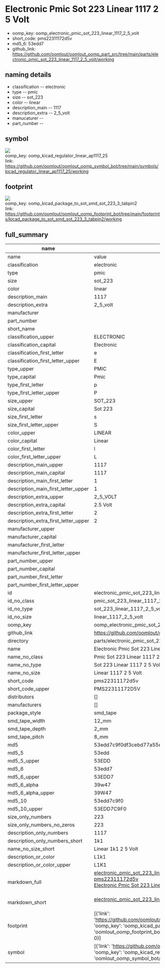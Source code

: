# Electronic Pmic Sot 223 Linear 1117 2 5 Volt

  
* oomp_key: oomp_electronic_pmic_sot_223_linear_1117_2_5_volt 
* short_code: pms22311172d5v
* md5_6: 53edd7  
* github_link: https://github.com/oomlout/oomlout_oomp_part_src/tree/main/parts/electronic_pmic_sot_223_linear_1117_2_5_volt/working  
## naming details
* classification -- electronic
* type -- pmic
* size -- sot_223
* color -- linear
* description_main -- 1117
* description_extra -- 2_5_volt
* manucaturer -- 
* part_number -- 



## symbol

![](symbol/{index}/working/working_600.png)  
oomp_key: oomp_kicad_regulator_linear_ap1117_25  
link: https://github.com/oomlout/oomlout_oomp_symbol_bot/tree/main/symbols/kicad_regulator_linear_ap1117_25/working  

## footprint

![](footprint/{index}/working/working_600.png)  
oomp_key: oomp_kicad_package_to_sot_smd_sot_223_3_tabpin2  
link: https://github.com/oomlout/oomlout_oomp_footprint_bot/tree/main/footprints/kicad_package_to_sot_smd_sot_223_3_tabpin2/working  

## full_summary
| name | value | 
| --- | --- | 
| name | value | 
| classification | electronic | 
| type | pmic | 
| size | sot_223 | 
| color | linear | 
| description_main | 1117 | 
| description_extra | 2_5_volt | 
| manufacturer |  | 
| part_number |  | 
| short_name |  | 
| classification_upper | ELECTRONIC | 
| classification_capital | Electronic | 
| classification_first_letter | e | 
| classification_first_letter_upper | E | 
| type_upper | PMIC | 
| type_capital | Pmic | 
| type_first_letter | p | 
| type_first_letter_upper | P | 
| size_upper | SOT_223 | 
| size_capital | Sot 223 | 
| size_first_letter | s | 
| size_first_letter_upper | S | 
| color_upper | LINEAR | 
| color_capital | Linear | 
| color_first_letter | l | 
| color_first_letter_upper | L | 
| description_main_upper | 1117 | 
| description_main_capital | 1117 | 
| description_main_first_letter | 1 | 
| description_main_first_letter_upper | 1 | 
| description_extra_upper | 2_5_VOLT | 
| description_extra_capital | 2.5 Volt | 
| description_extra_first_letter | 2 | 
| description_extra_first_letter_upper | 2 | 
| manufacturer_upper |  | 
| manufacturer_capital |  | 
| manufacturer_first_letter |  | 
| manufacturer_first_letter_upper |  | 
| part_number_upper |  | 
| part_number_capital |  | 
| part_number_first_letter |  | 
| part_number_first_letter_upper |  | 
| id | electronic_pmic_sot_223_linear_1117_2_5_volt | 
| id_no_class | pmic_sot_223_linear_1117_2_5_volt | 
| id_no_type | sot_223_linear_1117_2_5_volt | 
| id_no_size | linear_1117_2_5_volt | 
| oomp_key | oomp_electronic_pmic_sot_223_linear_1117_2_5_volt | 
| github_link | https://github.com/oomlout/oomlout_oomp_part_src/tree/main/parts/electronic_pmic_sot_223_linear_1117_2_5_volt/working | 
| directory | parts/electronic_pmic_sot_223_linear_1117_2_5_volt | 
| name | Electronic Pmic Sot 223 Linear 1117 2 5 Volt | 
| name_no_class | Pmic Sot 223 Linear 1117 2 5 Volt | 
| name_no_type | Sot 223 Linear 1117 2 5 Volt | 
| name_no_size | Linear 1117 2 5 Volt | 
| short_code | pms22311172d5v | 
| short_code_upper | PMS22311172D5V | 
| distributors | [] | 
| manufacturers | [] | 
| package_style | smd_tape | 
| smd_tape_width | 12_mm | 
| smd_tape_depth | 2_mm | 
| smd_tape_pitch | 8_mm | 
| md5 | 53edd7c9f0df3cebd77a55ecf56ac34b | 
| md5_5 | 53edd | 
| md5_5_upper | 53EDD | 
| md5_6 | 53edd7 | 
| md5_6_upper | 53EDD7 | 
| md5_6_alpha | 39w47 | 
| md5_6_alpha_upper | 39W47 | 
| md5_10 | 53edd7c9f0 | 
| md5_10_upper | 53EDD7C9F0 | 
| size_only_numbers | 223 | 
| size_only_numbers_no_zeros | 223 | 
| description_only_numbers | 1117 | 
| description_only_numbers_short | 1k1 | 
| name_no_size_short | Linear 1k1 2 5 Volt | 
| description_or_color | L1k1 | 
| description_or_color_upper | L1K1 | 
| markdown_full | [electronic_pmic_sot_223_linear_1117_2_5_volt](https://github.com/oomlout/oomlout_oomp_part_src/tree/main/parts/electronic_pmic_sot_223_linear_1117_2_5_volt/working)<br>[pms22311172d5v](https://github.com/oomlout/oomlout_oomp_part_src/tree/main/parts/electronic_pmic_sot_223_linear_1117_2_5_volt/working)<br>[Electronic Pmic Sot 223 Linear 1117 2 5 Volt](https://github.com/oomlout/oomlout_oomp_part_src/tree/main/parts/electronic_pmic_sot_223_linear_1117_2_5_volt/working)<br><br> | 
| markdown_short | [electronic_pmic_sot_223_linear_1117_2_5_volt](https://github.com/oomlout/oomlout_oomp_part_src/tree/main/parts/electronic_pmic_sot_223_linear_1117_2_5_volt/working)<br><br> | 
| footprint | [{'link': 'https://github.com/oomlout/oomlout_oomp_footprint_bot/tree/main/foootprntss/kicad_package_to_sot_smd_sot_223_3_tabpin2', 'oomp_key': 'oomp_kicad_package_to_sot_smd_sot_223_3_tabpin2', 'directory': 'oomlout_oomp_footprint_bot/footprints/kicad_package_to_sot_smd_sot_223_3_tabpin2//working/working.kicad_mod', 'index': 0}] | 
| symbol | [{'link': 'https://github.com/oomlout/oomlout_oomp_symbol_bot/tree/main/symbols/kicad_regulator_linear_ap1117_25', 'oomp_key': 'oomp_kicad_regulator_linear_ap1117_25', 'directory': 'oomlout_oomp_symbol_bot/symbols/kicad_regulator_linear_ap1117_25//working/working.kicad_sym', 'index': 0}] | 
